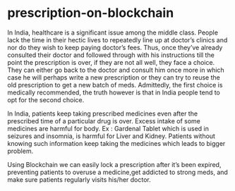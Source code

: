 # prescription-on-blockchain
In India, healthcare is a significant issue among the middle class. People lack the time in their hectic lives to repeatedly line up at doctor’s clinics and nor do they wish to keep paying doctor’s fees. Thus, once they’ve already consulted their doctor and followed through with his instructions till the point the prescription is over, if they are not all well, they face a choice. They can either go back to the doctor and consult him once more in which case he will perhaps write a new prescription or they can try to reuse the old prescription to get a new batch of meds. 
Admittedly, the first choice is medically recommended, the truth however is that in India people tend to opt for the second choice.

In India, patients keep taking prescribed medicines even after the prescribed time of a particular drug is over. Excess intake of some medicines are harmful for body. Ex : Gardenal Tablet which is used in seizures and insomnia, is harmful for Liver and Kidney. Patients without knowing such information keep taking the medicines which leads to bigger problem.

Using Blockchain we can easily lock a prescription after it’s been expired, preventing patients to overuse a medicine,get addicted to strong meds, and make sure patients regularly visits his/her doctor.
